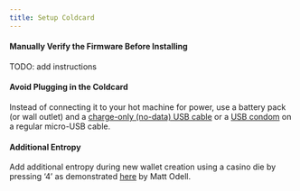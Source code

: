 ```yaml
---
title: Setup Coldcard
---
```


#### Manually Verify the Firmware Before Installing
TODO: add instructions

#### Avoid Plugging in the Coldcard

Instead of connecting it to your hot machine for power, use a battery pack (or wall outlet) and a 
[charge-only (no-data) USB cable](https://www.amazon.com/PortaPow-Specialised-3-3ft-20AWG-Charge/dp/B00RQ5AZ6Q)
or a
[USB condom](https://www.amazon.com/PortaPow-3rd-Gen-Data-Blocker/dp/B00QRRZ2QM)
on a regular micro-USB cable.


#### Additional Entropy
Add additional entropy during new wallet creation using a casino die by pressing ‘4’ as demonstrated [here](https://www.youtube.com/watch?v=sM2uhyROpAQ&feature=youtu.be&t=681) by Matt Odell. 
